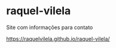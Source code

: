 # raquel-vilela
 Site com informações para contato
 
 https://raquelvilela.github.io/raquel-vilela/

